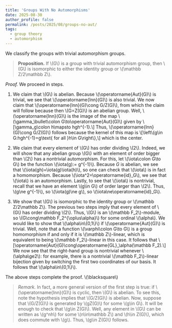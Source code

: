 ```yaml
---
title: 'Groups With No Automorphisms'
date: 2025-08-30
author_profile: false
permalink: /posts/2025/08/groups-no-aut/
tags:
  - group theory
  - automorphism
---
```


We classify the groups with trivial automorphism groups.

> <b>Proposition.</b>
If \\(G\\) is a group with trivial automorphism group, then \\(G\\) is isomorphic to either the identity group or \\(\mathbb Z/2\mathbb Z\\).

<i>Proof.</i> We proceed in steps.

1. We claim that \\(G\\) is abelian. Because \\(\operatorname{Aut}(G)\\) is trivial, we see that \\(\operatorname{Inn}(G)\\) is also trivial. We now claim that \\(\operatorname{Inn}(G)\cong G/Z(G)\\), from which the claim will follow because then \\(G=Z(G)\\) is an abelian group. Well, \\(\operatorname{Inn}(G)\\) is the image of the map \\(\gamma_\bullet\colon G\to\operatorname{Aut}(G)\\) given by \\[\gamma_g\colon h\mapsto hgh^{-1}.\\]
Thus, \\(\operatorname{Inn}(G)\cong G/Z(G)\\) follows because the kernel of this map is \\[\left\\{g\in G:hgh^{-1}=g\text{ for all }h\in G\right\\},\\] which is the center.

2. We claim that every element of \\(G\\) has order dividing \\(2\\). Indeed, we will show that any abelian group \\(G\\) with an element of order bigger than \\(2\\) has a nontrivial automorphism. For this, let \\(\iota\colon G\to G\\) be the function \\(\iota(g):= g^{-1}\\). Because $G$ is abelian, we see that \\(\iota(gh)=\iota(g)\iota(h)\\), so one can check that \\(\iota\\) is in fact a homomorphism. Because \\(\iota^2=\operatorname{id}_G\\), we see that \\(\iota\\) is an automorphism. Lastly, to see that \\(\iota\\) is nontrivial, recall that we have an element \\(g\in G\\) of order larger than \\(2\\). Thus, \\(g\ne g^{-1}\\), so \\(\iota(g)\ne g\\), so \\(\iota\ne\operatorname{id}_G\\).

3. We show that \\(G\\) is isomorphic to the identity group or \\(\mathbb Z/2\mathbb Z\\). The previous two steps imply that every element of \\(G\\) has order dividing \\(2\\). Thus, \\(G\\) is an \\(\mathbb F_2\\)-module, so \\(G\cong\mathbb F_2^{\oplus\alpha}\\) for some ordinal \\(\alpha\\). We would like to show that \\(\alpha\in\\{0,1\\}\\) if \\(\operatorname{Aut}(G)\\) is trivial. Well, note that a function \\(\varphi\colon G\to G\\) is a group homomorphism if and only if it is \\(\mathbb Z\\)-linear, which is equivalent to being \\(\mathbb F_2\\)-linear in this case. It follows that \\[\operatorname{Aut}(G)\cong\operatorname{GL}_\alpha(\mathbb F_2).\\]
We now see that the right-hand group is nontrivial whenever \\(\alpha\ge2\\): for example, there is a nontrivial \\(\mathbb F_2\\)-linear bijection given by switching the first two coordinates of our basis. It follows that \\(\alpha\in\\{0,1\\}\\).

The above steps complete the proof. \\(\blacksquare\\)

> <i>Remark.</i> In fact, a more general version of the first step is true: if \\(\operatorname{Inn}(G)\\) is cyclic, then \\(G\\) is abelian. To see this, note the hypothesis implies that \\(G/Z(G)\\) is abelian. Now, suppose that \\(G/Z(G)\\) is generated by \\(gZ(G)\\) for some \\(g\in G\\). It will be enough to check that \\(g\in Z(G)\\). Well, any element in \\(G\\) can be written as \\(g^nh\\) for some \\(n\in\mathbb Z\\) and \\(h\in Z(G)\\), which does commute with \\(g\\). Thus, \\(g\in Z(G)\\) follows.